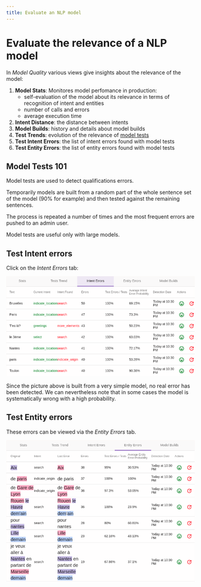 ```yaml
---
title: Evaluate an NLP model
---
```


# Evaluate the relevance of a NLP model

In _Model Quality_ various views give insights about the relevance of the model:

1. **Model Stats**: Monitores model perfomance in production:
    * self-evaluation of the model about its relevance in terms of recognition of intent and entities
    * number of calls and errors
    * average execution time
2. **Intent Distance**: the distance between intents    
3. **Model Builds**: history and details about model builds    
4. **Test Trends**: evolution of the relevance of [model tests](../evaluate-the-model#partial-model-tests) 
5. **Test Intent Errors**: the list of intent errors found with model tests
6. **Test Entity Errors**: the list of entity errors found with model tests


## Model Tests 101

Model tests are used to detect qualifications errors.

Temporarily models are built from a random part of the whole sentence set of the model (90% for example)
and then tested against the remaining sentences. 

The process is repeated a number of times and the most frequent errors are pushed to an admin user.

Model tests are useful only with large models.

## Test Intent errors

Click on the *Intent Errors* tab:

![schéma Tock](../img/intent-errors.png "Intent Errors Detection")

Since the picture above is built from a very simple model, no real error has been detected.
 We can nevertheless note that in some cases the model is systematically wrong with a high probability.  

## Test Entity errors

These errors can be viewed via the *Entity Errors* tab.

![schéma Tock](../img/entity-errors.png "Entity Errors Detection")